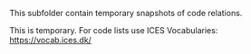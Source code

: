 This subfolder contain temporary snapshots of code relations.

This is temporary. For code lists use ICES Vocabularies: https://vocab.ices.dk/
